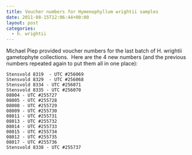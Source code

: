 ```yaml
---
title: Voucher numbers for Hymenophyllum wrightii samples
date: 2011-08-15T12:06:44+00:00
layout: post
categories:
  - h. wrightii
---
```

Michael Piep provided voucher numbers for the last batch of H. wrightii gametophyte collections.  Here are the 4 new numbers (and the previous numbers repeated again to put them all in one place):

~~~
Stensvold 8319  - UTC #256069
Stensvold 8329  - UTC #256068
Stensvold 8334 - UTC #256071
Stensvold 8335 - UTC #256070
08004 - UTC #255727
08005 - UTC #255728
08008 - UTC #255729
08009 - UTC #255730
08011 - UTC #255731
08013 - UTC #255732
08014 - UTC #255733
08015 - UTC #255734
08012 - UTC #255735
08017 - UTC #255736
Stensvold 8338 - UTC #255737
~~~
